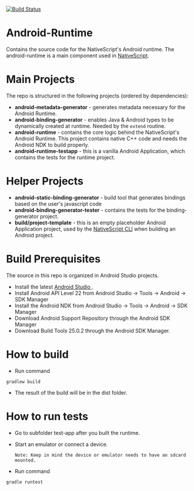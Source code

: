 [![Build Status](https://travis-ci.org/NativeScript/android-runtime.svg?branch=master)](https://travis-ci.org/NativeScript/android-runtime)

# Android-Runtime
Contains the source code for the NativeScript's Android runtime. The android-runtime is a main component used in [NativeScript](https://www.nativescript.org/).

# Main Projects
The repo is structured in the following projects (ordered by dependencies):

* **android-metadata-generator** - generates metadata necessary for the Android Runtime.
* **android-binding-generator** - enables Java & Android types to be dynamically created at runtime. Needed by the `extend` routine.
* **android-runtime** - contains the core logic behind the NativeScript's Android Runtime. This project contains native C++ code and needs the Android NDK to build properly.
* **android-runtime-testapp** - this is a vanilla Android Application, which contains the tests for the runtime project.

# Helper Projects

* **android-static-binding-generator** - build tool that generates bindings based on the user's javascript code
* **android-binding-generator-tester** - contains the tests for the binding-generator project.
* **build/project-template** - this is an empty placeholder Android Application project, used by the [NativeScript CLI](https://github.com/NativeScript/nativescript-cli) when building an Android project.

# Build Prerequisites
The source in this repo is organized in Android Studio projects.

* Install the latest [Android Studio ](https://developer.android.com/studio/index.html).
* Install Android API Level 22 from Android Studio -> Tools -> Android -> SDK Manager
* Install the Android NDK from Android Studio -> Tools -> Android -> SDK Manager
* Download Android Support Repository through the Android SDK Manager
* Download Build Tools 25.0.2 through the Android SDK Manager.

# How to build

* Run command 
```Shell
gradlew build
```
* The result of the build will be in the dist folder.

# How to run tests

* Go to subfolder test-app after you built the runtime.
* Start an emulator or connect a device.

  ``Note: Keep in mind the device or emulator needs to have an sdcard mounted.``
* Run command
```Shell
gradle runtest
```
